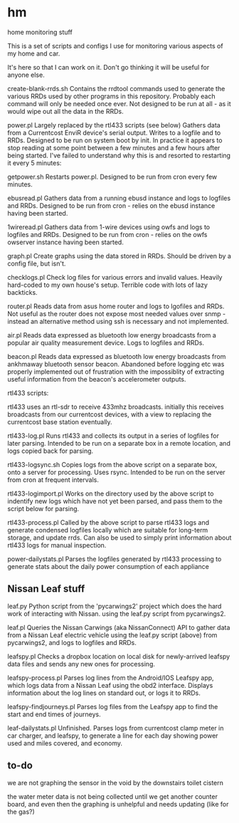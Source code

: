 # hm
home monitoring stuff

This is a set of scripts and configs I use for monitoring various aspects of my home and car.

It's here so that I can work on it. Don't go thinking it will be useful for anyone else.

create-blank-rrds.sh
Contains the rrdtool commands used to generate the various RRDs used by other programs in this repository.
Probably each command will only be needed once ever.
Not designed to be run at all - as it would wipe out all the data in the RRDs.

power.pl 
Largely replaced by the rtl433 scripts (see below)
Gathers data from a Currentcost EnviR device's serial output.
Writes to a logfile and to RRDs.
Designed to be run on system boot by init. In practice it appears to stop reading at some point between a few minutes and a few hours after being started. I've failed to understand why this is and resorted to restarting it every 5 minutes:

getpower.sh
Restarts power.pl. Designed to be run from cron every few minutes.

ebusread.pl
Gathers data from a running ebusd instance and logs to logfiles and RRDs.
Designed to be run from cron - relies on the ebusd instance having been started.

1wireread.pl
Gathers data from 1-wire devices using owfs and logs to logfiles and RRDs.
Designed to be run from cron - relies on the owfs owserver instance having been started.

graph.pl
Create graphs using the data stored in RRDs.
Should be driven by a config file, but isn't.

checklogs.pl
Check log files for various errors and invalid values.
Heavily hard-coded to my own house's setup.
Terrible code with lots of lazy backticks.

router.pl
Reads data from asus home router and logs to lgofiles and RRDs.
Not useful as the router does not expose most needed values over snmp - instead an alternative method using ssh is necessary and not implemented.

air.pl
Reads data expressed as bluetooth low energy broadcasts from a popular air quality measurement device. Logs to logfiles and RRDs.

beacon.pl
Reads data expressed as bluetooth low energy broadcasts from ankhmaway bluetooth sensor beacon. Abandoned before logging etc was properly implemented out of frustration with the impossiblity of extracting useful information from the beacon's accelerometer outputs.

rtl433 scripts:

rtl433 uses an rtl-sdr to receive 433mhz broadcasts. initially this receives broadcasts from our currentcost devices, with a view to replacing the currentcost base station eventually. 

rtl433-log.pl
Runs rtl433 and collects its output in a series of logfiles for later parsing. Intended to be run on a separate box in a remote location, and logs copied back for parsing.

rtl433-logsync.sh
Copies logs from the above script on a separate box, onto a server for processing. Uses rsync. Intended to be run on the server from cron at frequent intervals.

rtl433-logimport.pl
Works on the directory used by the above script to indentify new logs which have not yet been parsed, and pass them to the script below for parsing.

rtl433-process.pl
Called by the above script to parse rtl433 logs and generate condensed logfiles locally which are suitable for long-term storage, and update rrds. Can also be used to simply print information about rtl433 logs for manual inspection.

power-dailystats.pl
Parses the logfiles generated by rtl433 processing to generate stats about the daily power consumption of each appliance

Nissan Leaf stuff
-----------------

leaf.py
Python script from the 'pycarwings2' project which does the hard work of interacting with Nissan. using the leaf.py script from pycarwings2.

leaf.pl
Queries the Nissan Carwings (aka NissanConnect) API to gather data from a Nissan Leaf electric vehicle using the leaf.py script (above) from pycarwings2, and logs to logfiles and RRDs.

leafspy.pl
Checks a dropbox location on local disk for newly-arrived leafspy data files and sends any new ones for processing.

leafspy-process.pl
Parses log lines from the Android/IOS Leafspy app, which logs data from a Nissan Leaf using the obd2 interface. Displays information about the log lines on standard out, or logs it to RRDs.

leafspy-findjourneys.pl
Parses log files from the Leafspy app to find the start and end times of journeys.

leaf-dailystats.pl
Unfinished. Parses logs from currentcost clamp meter in car charger, and leafspy, to generate a line for each day showing power used and miles covered, and economy.

to-do
-----

we are not graphing the sensor in the void by the downstairs toilet cistern

the water meter data is not being collected until we get another counter board, and even then the graphing is unhelpful and needs updating (like for the gas?)


